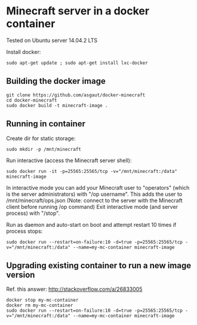 # Minecraft server in a docker container

Tested on Ubuntu server 14.04.2 LTS

Install docker:

    sudo apt-get update ; sudo apt-get install lxc-docker

## Building the docker image
    git clone https://github.com/asgaut/docker-minecraft
    cd docker-minecraft
    sudo docker build -t minecraft-image .

## Running in container
Create dir for static storage:

    sudo mkdir -p /mnt/minecraft

Run interactive (access the Minecraft server shell):

    sudo docker run -it -p=25565:25565/tcp -v="/mnt/minecraft:/data" minecraft-image

In interactive mode you can add your Minecraft user to "operators" (which is the server administrators)
with "/op username". This adds the user to 
/mnt/minecraft/ops.json (Note: connect to the server with the Minecraft client before running /op command)
Exit interactive mode (and server process) with "/stop".

Run as daemon and auto-start on boot and attempt restart 10 times if process stops:

    sudo docker run --restart=on-failure:10 -d=true -p=25565:25565/tcp -v="/mnt/minecraft:/data" --name=my-mc-container minecraft-image

## Upgrading existing container to run a new image version
Ref. this answer: http://stackoverflow.com/a/26833005

    docker stop my-mc-container
    docker rm my-mc-container
    sudo docker run --restart=on-failure:10 -d=true -p=25565:25565/tcp -v="/mnt/minecraft:/data" --name=my-mc-container minecraft-image

